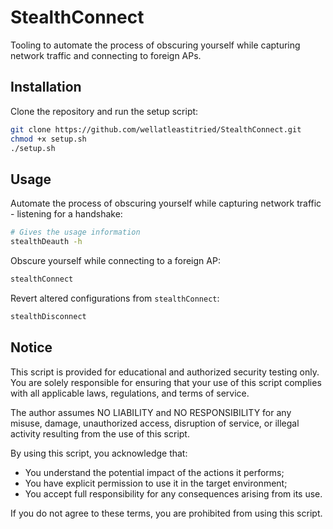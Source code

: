 # StealthConnect

Tooling to automate the process of obscuring yourself while capturing network traffic and connecting to foreign APs.

## Installation

Clone the repository and run the setup script:

```bash
git clone https://github.com/wellatleastitried/StealthConnect.git
chmod +x setup.sh
./setup.sh
```

## Usage

Automate the process of obscuring yourself while capturing network traffic - listening for a handshake:

```bash
# Gives the usage information
stealthDeauth -h
```

Obscure yourself while connecting to a foreign AP:

```bash
stealthConnect
```

Revert altered configurations from `stealthConnect`:

```bash
stealthDisconnect
```

## Notice

This script is provided for educational and authorized security testing only.
You are solely responsible for ensuring that your use of this script complies
with all applicable laws, regulations, and terms of service.

The author assumes NO LIABILITY and NO RESPONSIBILITY for any misuse, damage,
unauthorized access, disruption of service, or illegal activity resulting from
the use of this script.

By using this script, you acknowledge that:
- You understand the potential impact of the actions it performs;
- You have explicit permission to use it in the target environment;
- You accept full responsibility for any consequences arising from its use.

If you do not agree to these terms, you are prohibited from using this script.

